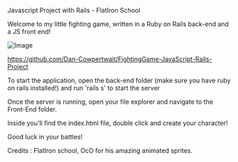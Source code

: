 Javascript Project with Rails - FlatIron School

Welcome to my little fighting game, written in a Ruby on Rails back-end and a JS front end!

![Image](./blob/master/screenshot.png?raw=true)

https://github.com/Dan-Cowpertwait/FightingGame-JavaScript-Rails-Project


To start the application, open the back-end folder (make sure you have ruby on rails installed!) and run 'rails s' to start the server

Once the server is running, open your file explorer and navigate to the Front-End folder.

Inside you'll find the index.html file, double click and create your character!

Good luck in your battles!


Credits : FlatIron school, OcO for his amazing animated sprites.
